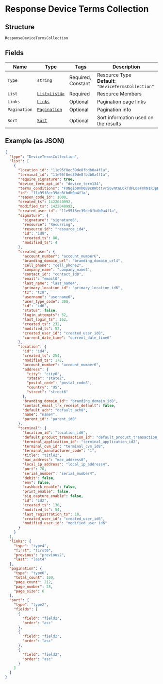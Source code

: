 
# Response Device Terms Collection

## Structure

`ResponseDeviceTermsCollection`

## Fields

| Name | Type | Tags | Description |
|  --- | --- | --- | --- |
| `Type` | `string` | Required, Constant | Resource Type<br>**Default**: `"DeviceTermsCollection"` |
| `List` | [`List<List4>`](../../doc/models/list-4.md) | Required | Resource Members |
| `Links` | [`Links`](../../doc/models/links.md) | Optional | Pagination page links |
| `Pagination` | [`Pagination`](../../doc/models/pagination.md) | Optional | Pagination info |
| `Sort` | [`Sort`](../../doc/models/sort.md) | Optional | Sort information used on the results |

## Example (as JSON)

```json
{
  "type": "DeviceTermsCollection",
  "list": [
    {
      "location_id": "11e95f8ec39de8fbdb0a4f1a",
      "terminal_id": "11e95f8ec39de8fbdb0a4f1a",
      "require_signature": true,
      "device_term_api_id": "device_term134",
      "terms_conditions": "FUNgib0Vh0B9c0Wbttvr50vNtGLOkTdFL0eFmhN1RJpKhK14IENeDa8irp2dEk9thEcVHvVEyriQeZLs5NjNsCzqNj9JDA4RSJwK647IFtYjrNPN1nBb9bw6hoQ71oT5kpsiXGt8HcqBFVBVeDA7psIzKAyDveAw2o1hfjipkOtXrPgWun0rYwyyFuvqkT1egQYKfYDj",
      "id": "11e95f8ec39de8fbdb0a4f1a",
      "reason_code_id": 1000,
      "created_ts": 1422040992,
      "modified_ts": 1422040992,
      "created_user_id": "11e95f8ec39de8fbdb0a4f1a",
      "signature": {
        "signature": "signature6",
        "resource": "Recurring",
        "resource_id": "resource_id4",
        "id": "id8",
        "created_ts": 80,
        "modified_ts": 4
      },
      "created_user": {
        "account_number": "account_number6",
        "branding_domain_url": "branding_domain_url4",
        "cell_phone": "cell_phone2",
        "company_name": "company_name2",
        "contact_id": "contact_id8",
        "email": "email0",
        "last_name": "last_name4",
        "primary_location_id": "primary_location_id6",
        "tz": "tz8",
        "username": "username6",
        "user_type_code": 300,
        "id": "id6",
        "status": false,
        "login_attempts": 52,
        "last_login_ts": 162,
        "created_ts": 232,
        "modified_ts": 52,
        "created_user_id": "created_user_id8",
        "current_date_time": "current_date_time6"
      },
      "location": {
        "id": "id4",
        "created_ts": 254,
        "modified_ts": 178,
        "account_number": "account_number6",
        "address": {
          "city": "city6",
          "state": "state2",
          "postal_code": "postal_code8",
          "country": "US",
          "street": "street6"
        },
        "branding_domain_id": "branding_domain_id8",
        "contact_email_trx_receipt_default": false,
        "default_ach": "default_ach8",
        "name": "name4",
        "parent_id": "parent_id0"
      },
      "terminal": {
        "location_id": "location_id6",
        "default_product_transaction_id": "default_product_transaction_id8",
        "terminal_application_id": "terminal_application_id2",
        "terminal_cvm_id": "terminal_cvm_id8",
        "terminal_manufacturer_code": "1",
        "title": "title2",
        "mac_address": "mac_address0",
        "local_ip_address": "local_ip_address4",
        "port": 70,
        "serial_number": "serial_number4",
        "debit": false,
        "emv": false,
        "cashback_enable": false,
        "print_enable": false,
        "sig_capture_enable": false,
        "id": "id2",
        "created_ts": 130,
        "modified_ts": 54,
        "last_registration_ts": 10,
        "created_user_id": "created_user_id6",
        "modified_user_id": "modified_user_id6"
      }
    }
  ],
  "links": {
    "type": "type4",
    "first": "first0",
    "previous": "previous2",
    "last": "last4"
  },
  "pagination": {
    "type": "type6",
    "total_count": 100,
    "page_count": 212,
    "page_number": 28,
    "page_size": 6
  },
  "sort": {
    "type": "type2",
    "fields": [
      {
        "field": "field2",
        "order": "asc"
      },
      {
        "field": "field2",
        "order": "asc"
      },
      {
        "field": "field2",
        "order": "asc"
      }
    ]
  }
}
```

